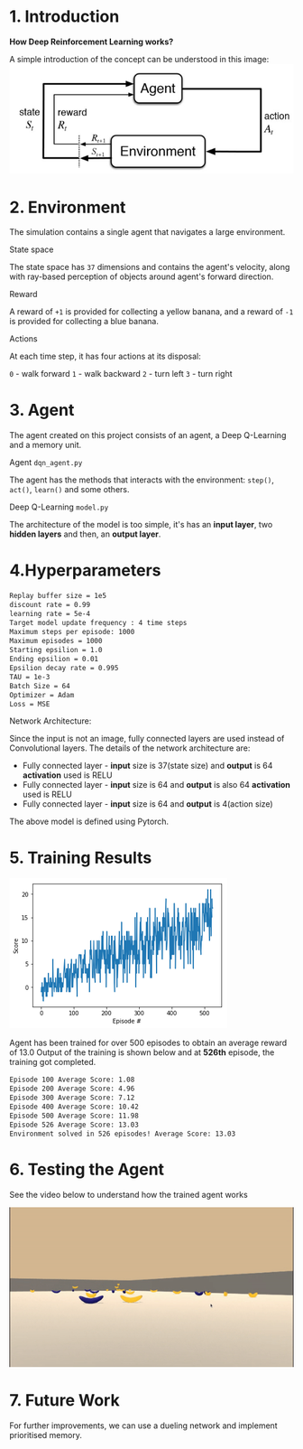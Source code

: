 # 1. Introduction

**How Deep Reinforcement Learning works?**

A simple introduction of the concept can be understood in this image:
![IMAGE OF RL AGENT](https://github.com/gouthamcm/Banana-Navigation/blob/main/RL.jpg)

# 2. Environment
The simulation contains a single agent that navigates a large environment.

State space

The state space has `37` dimensions and contains the agent's velocity, along with ray-based perception of objects around agent's forward direction.

Reward

A reward of `+1` is provided for collecting a yellow banana, and a reward of `-1` is provided for collecting a blue banana.

Actions

At each time step, it has four actions at its disposal:

`0` - walk forward
`1` - walk backward
`2` - turn left
`3` - turn right

# 3. Agent

The agent created on this project consists of an agent, a Deep Q-Learning and a memory unit.

Agent `dqn_agent.py`

The agent has the methods that interacts with the environment: `step()`, `act()`, `learn()` and some others.

Deep Q-Learning `model.py`

The architecture of the model is too simple, it's has an **input layer**, two **hidden layers** and then, an **output layer**.

# 4.Hyperparameters

```
Replay buffer size = 1e5
discount rate = 0.99
learning rate = 5e-4
Target model update frequency : 4 time steps
Maximum steps per episode: 1000
Maximum episodes = 1000
Starting epsilion = 1.0
Ending epsilion = 0.01
Epsilion decay rate = 0.995
TAU = 1e-3
Batch Size = 64
Optimizer = Adam
Loss = MSE
```

Network Architecture:

Since the input is not an image, fully connected layers are used instead of Convolutional layers. The details of the network architecture are:
* Fully connected layer - **input** size is 37(state size) and **output** is 64 **activation** used is RELU
* Fully connected layer - **input** size is 64 and **output** is also 64 **activation** used is RELU
* Fully connected layer - **input** size is 64 and **output** is 4(action size)

The above model is defined using Pytorch.

# 5. Training Results

![Training Results](https://github.com/gouthamcm/Banana-Navigation/blob/main/Training%20results.png)

Agent has been trained for over 500 episodes to obtain an average reward of 13.0
Output of the training is shown below and at **526th** episode, the training got completed.

```
Episode 100	Average Score: 1.08
Episode 200	Average Score: 4.96
Episode 300	Average Score: 7.12
Episode 400	Average Score: 10.42
Episode 500	Average Score: 11.98
Episode 526	Average Score: 13.03
Environment solved in 526 episodes!	Average Score: 13.03
```

# 6. Testing the Agent

See the video below to understand how the trained agent works

![Banana Navigator](https://github.com/gouthamcm/Banana-Navigation/blob/main/banana-navigator.gif)

# 7. Future Work

For further improvements, we can use a dueling network and implement prioritised memory.

